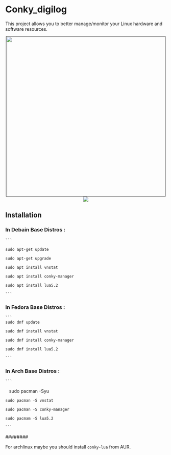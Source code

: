 #  Conky_digilog <br/>
This project allows you to better manage/monitor your Linux hardware and software resources.

<div align="center"><a href=""><img src="http://s8.picofile.com/file/8352588468/sc.png"  width="500"></a></div>

<div align="center"><a href=""><img src="http://s9.picofile.com/file/8352585384/coccccc.gif"></a></div>

## Installation

###  In Debain Base Distros :
	```
	
    sudo apt-get update 
 
    sudo apt-get upgrade

    sudo apt install vnstat 

    sudo apt install conky-manager
    
    sudo apt install lua5.2
    
 	```
### In Fedora Base Distros :

	```
    sudo dnf update

    sudo dnf install vnstat

    sudo dnf install conky-manager
    
    sudo dnf install lua5.2
    
	```
### In Arch Base Distros :
	```
    sudo pacman -Syu

    sudo pacman -S vnstat

    sudo pacman -S conky-manager
    
    sudo pacmam -S lua5.2
    
 	```
########

 For archlinux maybe you should install `conky-lua` from AUR. 
